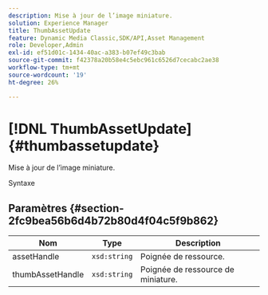 ```yaml
---
description: Mise à jour de l’image miniature.
solution: Experience Manager
title: ThumbAssetUpdate
feature: Dynamic Media Classic,SDK/API,Asset Management
role: Developer,Admin
exl-id: ef51d01c-1434-40ac-a383-b07ef49c3bab
source-git-commit: f42378a20b58e4c5ebc961c6526d7cecabc2ae38
workflow-type: tm+mt
source-wordcount: '19'
ht-degree: 26%

---
```


# [!DNL ThumbAssetUpdate]{#thumbassetupdate}

Mise à jour de l’image miniature.

Syntaxe

## Paramètres {#section-2fc9bea56b6d4b72b80d4f04c5f9b862}

| Nom | Type | Description |
|---|---|---|
| assetHandle | `xsd:string` | Poignée de ressource. |
| thumbAssetHandle | `xsd:string` | Poignée de ressource de miniature. |
